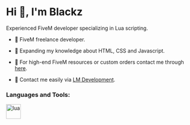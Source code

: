 # Hi 👋, I'm Blackz

Experienced FiveM developer specializing in Lua scripting.

- 🔨 FiveM freelance developer.

- 🌱 Expanding my knowledge about HTML, CSS and Javascript.

- 🤝 For high-end FiveM resources or custom orders contact me through [here](https://discord.gg/YHbWQUMA73).

- 💬 Contact me easily via [LM Development](https://discord.gg/YHbWQUMA73).

<h3 align="left">Languages and Tools:</h3>
<p align="left"> 
  <a href="https://www.lua.org/" target="_blank" rel="noreferrer"> <img src="https://static-00.iconduck.com/assets.00/file-type-lua-icon-2048x2048-joz42384.png" alt="lua" width="40" height="40"/> </a>
</p>
